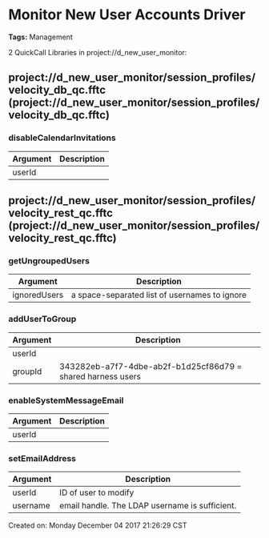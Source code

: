 # Monitor New User Accounts Driver


<b>Tags:</b> Management



2 QuickCall Libraries in project://d_new_user_monitor:
## project://d_new_user_monitor/session_profiles/velocity_db_qc.fftc (project://d_new_user_monitor/session_profiles/velocity_db_qc.fftc)

### disableCalendarInvitations

Argument | Description
------------ | -------------
userId | 
## project://d_new_user_monitor/session_profiles/velocity_rest_qc.fftc (project://d_new_user_monitor/session_profiles/velocity_rest_qc.fftc)

### getUngroupedUsers

Argument | Description
------------ | -------------
ignoredUsers | a space-separated list of usernames to ignore
### addUserToGroup

Argument | Description
------------ | -------------
userId | 
groupId | 343282eb-a7f7-4dbe-ab2f-b1d25cf86d79 = shared harness users
### enableSystemMessageEmail

Argument | Description
------------ | -------------
userId | 
### setEmailAddress

Argument | Description
------------ | -------------
userId | ID of user to modify
username | email handle.  The LDAP username is sufficient.


Created on: Monday December 04 2017 21:26:29 CST
